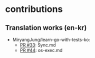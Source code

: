 # contributions


## Translation works (en-kr)
- MiryangJung/learn-go-with-tests-ko: 
  - [PR #33](https://github.com/MiryangJung/learn-go-with-tests-ko/pull/33): Sync.md 
  - [PR #44](https://github.com/MiryangJung/learn-go-with-tests-ko/pull/44): os-exec.md
